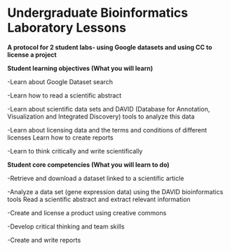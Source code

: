 # Undergraduate Bioinformatics Laboratory Lessons

<b> A protocol for 2 student labs- using Google datasets and using CC to license a project </b>


<b> Student learning objectives (What you will learn) </b>

-Learn about Google Dataset search

-Learn how to read a scientific abstract

-Learn about scientific data sets and DAVID (Database for Annotation, Visualization and Integrated Discovery) tools to analyze this data

-Learn about licensing data and the terms and conditions of different licenses Learn how to create reports

-Learn to think critically and write scientifically

<b> Student core competencies (What you will learn to do) </b>

-Retrieve and download a dataset linked to a scientific article

-Analyze a data set (gene expression data) using the DAVID bioinformatics tools Read a scientific abstract and extract relevant information

-Create and license a product using creative commons

-Develop critical thinking and team skills

-Create and write reports

